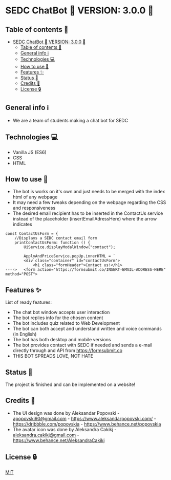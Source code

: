 # SEDC ChatBot 🔖 VERSION: 3.0.0 🔖


## Table of contents 📑
- [SEDC ChatBot 🔖 VERSION: 3.0.0 🔖](#sedc-chatbot--version-300-)
  - [Table of contents 📑](#table-of-contents-)
  - [General info ℹ️](#general-info-ℹ️)
  - [Technologies 💻](#technologies-)
  - [How to use 📘](#how-to-use-)
  - [Features ✨](#features-)
  - [Status 🏇](#status-)
  - [Credits 🧾](#credits-)
  - [License 🔒](#license-)

## General info ℹ️
* We are a team of students making a chat bot for SEDC

## Technologies 💻
* Vanilla JS (ES6)
* CSS
* HTML

## How to use 📘
* The bot is works on it's own and just needs to be merged with the index html of any webpage
* It may need a few tweaks depending on the webpage regarding the CSS and responsiveness
* The desired email recipient has to be inserted in the ContactUs service instead of the placeholder (insertEmailAdressHere) where the arrow indicates
```
const ContactUsForm = {
    //Displays a SEDC contact email form
    printContactUsForm: function () {
        UiService.displayModalWindow("contact");

        ApplyAndPriceService.popUp.innerHTML = `
        <div class="container" id="contactUsForm">
            <h1 class="formHeader">Contact us!</h1>
---->   <form action="https://formsubmit.co/INSERT-EMAIL-ADDRESS-HERE" method="POST">
```
## Features ✨
List of ready features:
* The chat bot window accepts user interaction
* The bot replies info for the chosen content
* The bot includes quiz related to Web Development
* The bot can both accept and understand written and voice commands (in English)
* The bot has both desktop and mobile versions
* The bot provides contact with SEDC if needed and sends a e-mail directly through and API from https://formsubmit.co
* THIS BOT SPREADS LOVE, NOT HATE

## Status 🏇
The project is finished and can be implemented on a website!

## Credits 🧾
* The UI design was done by Aleksandar Popovski - apopovski90@gmail.com - https://www.aleksandarpopovski.com/ - https://dribbble.com/popovskia - https://www.behance.net/popovskia
* The avatar icon was done by Aleksandra Cakikj - aleksandra.cakikj@gmail.com - https://www.behance.net/AleksandraCakikj

## License 🔒
[MIT](https://github.com/sedc-codecademy/sp2021-cp10-dsc/blob/main/LICENSE)
